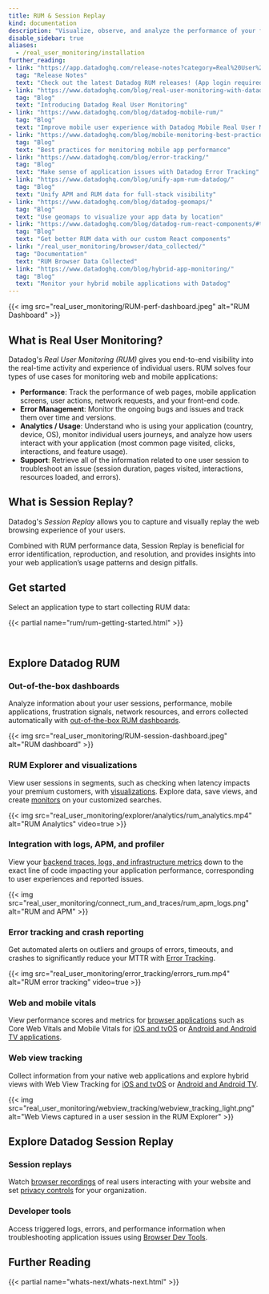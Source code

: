 ```yaml
---
title: RUM & Session Replay
kind: documentation
description: "Visualize, observe, and analyze the performance of your front-end applications as seen by your users."
disable_sidebar: true
aliases:
  - /real_user_monitoring/installation
further_reading:
- link: "https://app.datadoghq.com/release-notes?category=Real%20User%20Monitoring"
  tag: "Release Notes"
  text: "Check out the latest Datadog RUM releases! (App login required)."
- link: "https://www.datadoghq.com/blog/real-user-monitoring-with-datadog/"
  tag: "Blog"
  text: "Introducing Datadog Real User Monitoring"
- link: "https://www.datadoghq.com/blog/datadog-mobile-rum/"
  tag: "Blog"
  text: "Improve mobile user experience with Datadog Mobile Real User Monitoring"
- link: "https://www.datadoghq.com/blog/mobile-monitoring-best-practices/"
  tag: "Blog"
  text: "Best practices for monitoring mobile app performance"
- link: "https://www.datadoghq.com/blog/error-tracking/"
  tag: "Blog"
  text: "Make sense of application issues with Datadog Error Tracking"
- link: "https://www.datadoghq.com/blog/unify-apm-rum-datadog/"
  tag: "Blog"
  text: "Unify APM and RUM data for full-stack visibility"
- link: "https://www.datadoghq.com/blog/datadog-geomaps/"
  tag: "Blog"
  text: "Use geomaps to visualize your app data by location"
- link: "https://www.datadoghq.com/blog/datadog-rum-react-components/#tune-up-your-react-data-collection"
  tag: "Blog"
  text: "Get better RUM data with our custom React components"
- link: "/real_user_monitoring/browser/data_collected/"
  tag: "Documentation"
  text: "RUM Browser Data Collected"
- link: "https://www.datadoghq.com/blog/hybrid-app-monitoring/"
  tag: "Blog"
  text: "Monitor your hybrid mobile applications with Datadog"
---
```


{{< img src="real_user_monitoring/RUM-perf-dashboard.jpeg" alt="RUM Dashboard" >}}

## What is Real User Monitoring?

Datadog's *Real User Monitoring (RUM)* gives you end-to-end visibility into the real-time activity and experience of individual users. RUM solves four types of use cases for monitoring web and mobile applications:

* **Performance**: Track the performance of web pages, mobile application screens, user actions, network requests, and your front-end code.
* **Error Management**: Monitor the ongoing bugs and issues and track them over time and versions.
* **Analytics / Usage**: Understand who is using your application (country, device, OS), monitor individual users journeys, and analyze how users interact with your application (most common page visited, clicks, interactions, and feature usage).
* **Support**: Retrieve all of the information related to one user session to troubleshoot an issue (session duration, pages visited, interactions, resources loaded, and errors).

## What is Session Replay?

Datadog's *Session Replay* allows you to capture and visually replay the web browsing experience of your users.

Combined with RUM performance data, Session Replay is beneficial for error identification, reproduction, and resolution, and provides insights into your web application’s usage patterns and design pitfalls.

## Get started

Select an application type to start collecting RUM data:

{{< partial name="rum/rum-getting-started.html" >}}

</br>

## Explore Datadog RUM

### Out-of-the-box dashboards

Analyze information about your user sessions, performance, mobile applications, frustration signals, network resources, and errors collected automatically with [out-of-the-box RUM dashboards][1].

{{< img src="real_user_monitoring/RUM-session-dashboard.jpeg" alt="RUM dashboard" >}}

### RUM Explorer and visualizations

View user sessions in segments, such as checking when latency impacts your premium customers, with [visualizations][2]. Explore data, save views, and create [monitors][3] on your customized searches.

{{< img src="real_user_monitoring/explorer/analytics/rum_analytics.mp4" alt="RUM Analytics" video=true >}}

### Integration with logs, APM, and profiler

View your [backend traces, logs, and infrastructure metrics][4] down to the exact line of code impacting your application performance, corresponding to user experiences and reported issues.

{{< img src="real_user_monitoring/connect_rum_and_traces/rum_apm_logs.png" alt="RUM and APM" >}}

### Error tracking and crash reporting

Get automated alerts on outliers and groups of errors, timeouts, and crashes to significantly reduce your MTTR with [Error Tracking][5]. 

{{< img src="real_user_monitoring/error_tracking/errors_rum.mp4" alt="RUM error tracking" video=true >}}

### Web and mobile vitals

View performance scores and metrics for [browser applications][6] such as Core Web Vitals and Mobile Vitals for [iOS and tvOS][7] or [Android and Android TV applications][8].

### Web view tracking

Collect information from your native web applications and explore hybrid views with Web View Tracking for [iOS and tvOS][9] or [Android and Android TV][10].

{{< img src="real_user_monitoring/webview_tracking/webview_tracking_light.png" alt="Web Views captured in a user session in the RUM Explorer" >}}

## Explore Datadog Session Replay

### Session replays

Watch [browser recordings][11] of real users interacting with your website and set [privacy controls][12] for your organization.

### Developer tools

Access triggered logs, errors, and performance information when troubleshooting application issues using [Browser Dev Tools][13].

## Further Reading

{{< partial name="whats-next/whats-next.html" >}}

[1]: /real_user_monitoring/dashboards/
[2]: /real_user_monitoring/explorer/visualize/
[3]: /monitors/create/types/real_user_monitoring/
[4]: /real_user_monitoring/connect_rum_and_traces/
[5]: /real_user_monitoring/error_tracking/
[6]: /real_user_monitoring/browser/monitoring_page_performance/#core-web-vitals
[7]: /real_user_monitoring/ios/mobile_vitals/
[8]: /real_user_monitoring/android/mobile_vitals/
[9]: /real_user_monitoring/ios/web_view_tracking/
[10]: /real_user_monitoring/android/web_view_tracking/
[11]: /real_user_monitoring/session_replay/
[12]: /real_user_monitoring/session_replay/privacy_options/
[13]: /real_user_monitoring/session_replay/developer_tools/
